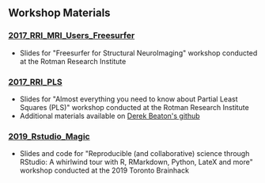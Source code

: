 ## Workshop Materials

### [2017_RRI_MRI_Users_Freesurfer](https://github.com/jennyrieck/workshops/tree/master/2017_RRI_MRI_Users_Freesurfer)
* Slides for "Freesurfer for Structural NeuroImaging" workshop conducted at the Rotman Research Institute

### [2017_RRI_PLS](https://github.com/jennyrieck/workshops/tree/master/2017_RRI_PLS)
* Slides for "Almost everything you need to know about Partial Least Squares (PLS)" workshop conducted at the Rotman Research Institute
* Additional materials available on [Derek Beaton's github](https://github.com/derekbeaton/Workshops/tree/master/RTC/Oct2017)

### [2019_Rstudio_Magic](https://github.com/jennyrieck/workshops/tree/master/2019_Rstudio_Magic)
* Slides and code for "Reproducible (and collaborative) science through RStudio: A whirlwind tour with R, RMarkdown, Python, LateX and more" workshop conducted at the 2019 Toronto Brainhack
